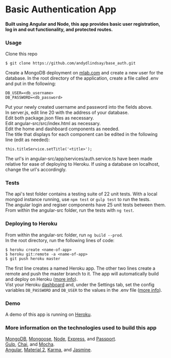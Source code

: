 # Basic Authentication App
#### Built using Angular and Node, this app provides basic user registration, log in and out functionality, and protected routes.

### Usage
Clone this repo
```
$ git clone https://github.com/andydlindsay/base_auth.git
```
Create a MongoDB deployment on [mlab.com](https://mlab.com) and create a new user for the database. In the root directory of the application, create a file called .env and put in the following:
```
DB_USER=<db_username>
DB_PASSWORD=<db_password>
```
Put your newly created username and password into the fields above.  
In server.js, edit line 20 with the address of your database.  
Edit both package.json files as necessary.  
Edit angular-src/src/index.html as necessary.  
Edit the home and dashboard components as needed.  
The title that displays for each component can be edited in the following line (edit as needed):
```
this.titleService.setTitle('<title>');
```
The url's in angular-src/app/services/auth.service.ts have been made relative for ease of deploying to Heroku. If using a database on localhost, change the url's accordingly.

### Tests
The api's test folder contains a testing suite of 22 unit tests. With a local mongod instance running, use ``` npm test ``` or ```gulp test``` to run the tests.  
The angular login and regiser components have 25 unit tests between them. From within the angular-src folder, run the tests with ``` ng test ```.

### Deploying to Heroku
From within the angular-src folder, run ``` ng build --prod ```.  
In the root directory, run the following lines of code:
```
$ heroku create <name-of-app>
$ heroku git:remote -a <name-of-app>
$ git push heroku master
```
The first line creates a named Heroku app. The other two lines create a remote and push the master branch to it. The app will automatically build and deploy on Heroku ([more info](https://devcenter.heroku.com/articles/git#deploying-code)).  
Vist your Heroku [dashboard](https://dashboard.heroku.com/apps) and, under the Settings tab, set the config variables ```DB_PASSWORD``` and ```DB_USER``` to the values in the .env file ([more info](https://devcenter.heroku.com/articles/config-vars)).

### Demo
A demo of this app is running on [Heroku](http://andydlindsay-baseauth.herokuapp.com).

### More information on the technologies used to build this app
[MongoDB](https://docs.mongodb.com/manual/), 
[Mongoose](http://mongoosejs.com/docs/guide.html), 
[Node](https://nodejs.org/en/docs/), 
[Express](https://expressjs.com/en/guide/routing.html), and 
[Passport](http://passportjs.org).  
[Gulp](https://github.com/gulpjs/gulp/blob/master/docs/API.md), 
[Chai](http://chaijs.com/guide/), and 
[Mocha](https://mochajs.org).  
[Angular](https://angular.io/docs/ts/latest/), 
[Material 2](https://material.angular.io/guide/getting-started), 
[Karma](https://karma-runner.github.io/1.0/index.html), and 
[Jasmine](https://jasmine.github.io/2.4/introduction.html).